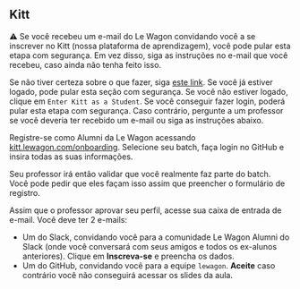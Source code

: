 ## Kitt

:warning: Se você recebeu um e-mail do Le Wagon convidando você a se inscrever no Kitt (nossa plataforma de aprendizagem), você pode pular esta etapa com segurança. Em vez disso, siga as instruções no e-mail que você recebeu, caso ainda não tenha feito isso.

Se não tiver certeza sobre o que fazer, siga [este link](https://kitt.lewagon.com/). Se você já estiver logado, pode pular esta seção com segurança. Se você não estiver logado, clique em `Enter Kitt as a Student`. Se você conseguir fazer login, poderá pular esta etapa com segurança. Caso contrário, pergunte a um professor se você deveria ter recebido um e-mail ou siga as instruções abaixo.

Registre-se como Alumni da Le Wagon acessando [kitt.lewagon.com/onboarding](http://kitt.lewagon.com/onboarding). Selecione seu batch, faça login no GitHub e insira todas as suas informações.

Seu professor irá então validar que você realmente faz parte do batch. Você pode pedir que eles façam isso assim que preencher o formulário de registro.

Assim que o professor aprovar seu perfil, acesse sua caixa de entrada de e-mail. Você deve ter 2 e-mails:

- Um do Slack, convidando você para a comunidade Le Wagon Alumni do Slack (onde você conversará com seus amigos e todos os ex-alunos anteriores). Clique em **Inscreva-se** e preencha os dados.
- Um do GitHub, convidando você para a equipe `lewagon`. **Aceite** caso contrário você não conseguirá acessar os slides da aula.

